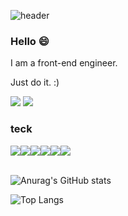 

![header](https://capsule-render.vercel.app/api?height=100&text=I'm%20Roen!&type=venom&color=FFCD00&fontSize=40)

### Hello 😄
 
 I am a front-end engineer.
 
 Just do it. :)

 
<a href="https://Roen77.github.io" target="_blank"><img src="https://img.shields.io/badge/blog-FF8800?style=flat&logo=bloglovin&logoColor=000000"/></a>
<a href="mailto:gksthd12345@hanmail.net" target="_blank"><img src="https://img.shields.io/badge/gksthd12345@hanmail.net-4285F4?style=flat&logo=gmail&logoColor=000000"/></a>

### teck
<div style="display:flex;">
  <img src="https://img.shields.io/badge/Js-F7DF1E?style=flat-square&logo=javascript&logoColor=black"/>
  <img src="https://img.shields.io/badge/Ts-3178C6?style=flat-square&logo=typescript&logoColor=white"/>
 <img src="https://img.shields.io/badge/Python-3776AB?style=flat-square&logo=python&logoColor=white"/>
 <img src="https://img.shields.io/badge/React-61DAFB?style=flat-square&logo=react&logoColor=white"/>
<img src="https://img.shields.io/badge/React Native-40AEF0?style=flat-square&logo=react&logoColor=white"/>
 <img src="https://img.shields.io/badge/Next-000?style=flat-square&logo=next.js&logoColor=white"/>
</div>

<br/>



 

<!-- !!
**Roen77/Roen77** is a ✨ _special_ ✨ repository because its `README.md` (this file) appears on your GitHub profile.

Here are some ideas to get you started:

- 🔭 I’m currently working on ...
- 🌱 I’m currently learning ...
- 👯 I’m looking to collaborate on ...
- 🤔 I’m looking for help with ...
- 💬 Ask me about ...
- 📫 How to reach me: ...
- 😄 Pronouns: ...
- ⚡ Fun fact: ...
-->




![Anurag's GitHub stats](https://github-readme-stats.vercel.app/api?username=Roen77&hide=stars,issues,contribs&show_icons=true&include_all_commits=true&rank_icon=github)

![Top Langs](https://github-readme-stats.vercel.app/api/top-langs/?username=Roen77&langs_count=10&a&layout=compact)
